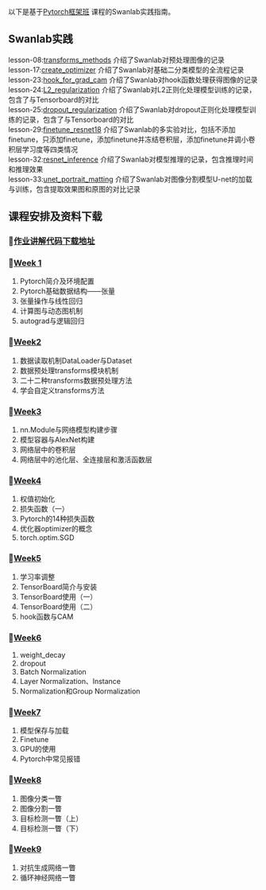 以下是基于[Pytorch框架班](https://wx32e0ad0076a9091c.h5.xiaoe-tech.com/v1/course/video/v_5e9e5f6ddcef2_TCLvUDOF?type=2&pro_id=p_5df0ad9a09d37_qYqVmt85) 课程的Swanlab实践指南。

## Swanlab实践
lesson-08:[transforms_methods](hello_pytorch/lesson/lesson-08/transforms_methods_1.py) 介绍了Swanlab对预处理图像的记录  
lesson-17:[create_optimizer](hello_pytorch/lesson/lesson-17/create_optimizer.py) 介绍了Swanlab对基础二分类模型的全流程记录   
lesson-23:[hook_for_grad_cam](hello_pytorch/lesson/lesson-23/hook_for_grad_cam.py) 介绍了Swanlab对hook函数处理获得图像的记录  
lesson-24:[L2_regularization](hello_pytorch/lesson/lesson-24/L2_regularization.py) 介绍了Swanlab对L2正则化处理模型训练的记录，包含了与Tensorboard的对比  
lesson-25:[dropout_regularization](hello_pytorch/lesson/lesson-25/dropout_regularization.py) 介绍了Swanlab对dropout正则化处理模型训练的记录，包含了与Tensorboard的对比  
lesson-29:[finetune_resnet18](hello_pytorch/lesson/lesson-29/finetune_resnet18.py) 介绍了Swanlab的多实验对比，包括不添加finetune，只添加finetune，添加finetune并冻结卷积层，添加finetune并调小卷积层学习度等四类情况    
lesson-32:[resnet_inference](hello_pytorch/lesson/lesson-32/resnet_inference.py) 介绍了Swanlab对模型推理的记录，包含推理时间和推理效果  
lesson-33:[unet_portrait_matting](hello_pytorch/lesson/lesson-33/2_unet_portrait_matting.py) 介绍了Swanlab对图像分割模型U-net的加载与训练，包含提取效果图和原图的对比记录






## 课程安排及资料下载

### 🍬[作业讲解代码下载地址](https://github.com/greebear/pytorch-learning)

### 🍬[Week 1](https://github.com/JansonYuan/Pytorch-Camp/blob/master/Week1.md)
1. Pytorch简介及环境配置
2. Pytorch基础数据结构——张量
3. 张量操作与线性回归
4. 计算图与动态图机制
5. autograd与逻辑回归

### 🍚[Week2](https://github.com/JansonYuan/Pytorch-Camp/blob/master/Week2.md)
1. 数据读取机制DataLoader与Dataset
2. 数据预处理transforms模块机制
3. 二十二种transforms数据预处理方法
4. 学会自定义transforms方法

### 🍜[Week3](https://github.com/JansonYuan/Pytorch-Camp/blob/master/Week3.md)
1. nn.Module与网络模型构建步骤
2. 模型容器与AlexNet构建
3. 网络层中的卷积层
4. 网络层中的池化层、全连接层和激活函数层

### 🍖[Week4](https://github.com/JansonYuan/Pytorch-Camp/blob/master/Week4.md)
1. 权值初始化
2. 损失函数（一）
3. Pytorch的14种损失函数
4. 优化器optimizer的概念
5. torch.optim.SGD

### 🍹[Week5](https://github.com/JansonYuan/Pytorch-Camp/blob/master/Week5.md)
1. 学习率调整
2. TensorBoard简介与安装
3. TensorBoard使用（一）
4. TensorBoard使用（二）
5. hook函数与CAM

### 🍦[Week6](https://github.com/JansonYuan/Pytorch-Camp/blob/master/Week6.md)
1. weight_decay
2. dropout
3. Batch Normalization
4. Layer Normalization、Instance
5. Normalization和Group Normalization

### 🍭[Week7](https://github.com/JansonYuan/Pytorch-Camp/blob/master/Week7.md)
1. 模型保存与加载
2. Finetune
3. GPU的使用
4. Pytorch中常见报错

### 🍷[Week8](https://github.com/JansonYuan/Pytorch-Camp/blob/master/Week8.md)
1. 图像分类一瞥
2. 图像分割一瞥
3. 目标检测一瞥（上）
4. 目标检测一瞥（下）

### 🍾[Week9](https://github.com/JansonYuan/Pytorch-Camp/blob/master/Week9.md)
1. 对抗生成网络一瞥
2. 循环神经网络一瞥
